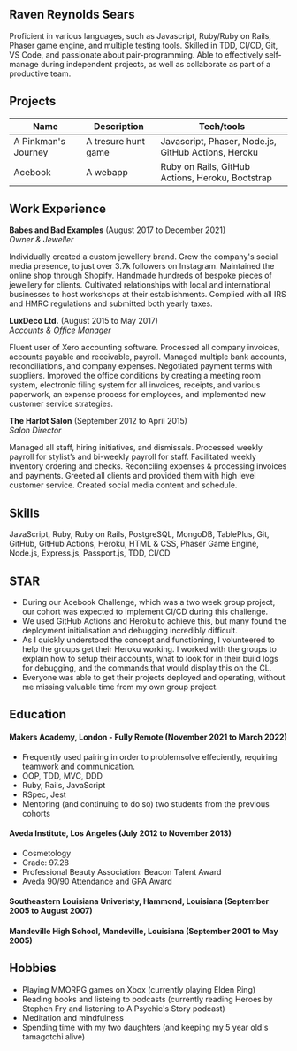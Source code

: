 ## Raven Reynolds Sears

Proficient in various languages, such as Javascript, Ruby/Ruby on Rails, Phaser game engine, and multiple testing tools. Skilled in TDD, CI/CD, Git, VS Code, and passionate about pair-programming. Able to effectively self-manage during independent projects, as well as collaborate as part of a productive team.  

## Projects

| Name                         | Description       | Tech/tools        |
| ---------------------------- | ----------------- | ----------------- |
| A Pinkman's Journey            | A tresure hunt game | Javascript, Phaser, Node.js, GitHub Actions, Heroku              |
| Acebook | A webapp | Ruby on Rails, GitHub Actions, Heroku, Bootstrap              |

## Work Experience

**Babes and Bad Examples** (August 2017 to December 2021)  
_Owner & Jeweller_

Individually created a custom jewellery brand. Grew the company's social media
presence, to just over 3.7k followers on Instagram. Maintained the online shop
through Shopify. Handmade hundreds of bespoke pieces of jewellery for clients.
Cultivated relationships with local and international businesses to host workshops
at their establishments. Complied with all IRS and HMRC regulations and submitted
both yearly taxes.

**LuxDeco Ltd.** (August 2015 to May 2017)  
_Accounts & Office Manager_

Fluent user of Xero accounting software. Processed all company invoices, accounts
payable and receivable, payroll. Managed multiple bank accounts, reconciliations,
and company expenses. Negotiated payment terms with suppliers. Improved the
office conditions by creating a meeting room system, electronic filing system for all
invoices, receipts, and various paperwork, an expense process for employees, and
implemented new customer service strategies.

**The Harlot Salon** (September 2012 to April 2015)  
_Salon Director_

Managed all staff, hiring initiatives, and dismissals. Processed weekly payroll for
stylist’s and bi-weekly payroll for staff. Facilitated weekly inventory ordering and
checks. Reconciling expenses & processing invoices and payments. Greeted all
clients and provided them with high level customer service. Created social media
content and schedule.

## Skills

JavaScript, Ruby, Ruby on Rails, PostgreSQL, MongoDB, TablePlus, Git, GitHub, GitHub Actions, Heroku, HTML & CSS, Phaser Game Engine, Node.js, Express.js, Passport.js, TDD, CI/CD

## STAR
- During our Acebook Challenge, which was a two week group project, our cohort was expected to implement CI/CD during this challenge. 
- We used GitHub Actions and Heroku to achieve this, but many found the deployment initialisation and debugging incredibly difficult.
- As I quickly understood the concept and functioning, I volunteered to help the groups get their Heroku working. I worked with the groups to explain how to setup their accounts, what to look for in their build logs for debugging, and the commands that would display this on the CL.
- Everyone was able to get their projects deployed and operating, without me missing valuable time from my own group project. 

## Education

#### Makers Academy, London - Fully Remote (November 2021 to March 2022)

- Frequently used pairing in order to problemsolve effeciently, requiring teamwork and communication. 
- OOP, TDD, MVC, DDD
- Ruby, Rails, JavaScript
- RSpec, Jest
- Mentoring (and continuing to do so) two students from the previous cohorts 

#### Aveda Institute, Los Angeles (July 2012 to November 2013)

- Cosmetology 
- Grade: 97.28
- Professional Beauty Association: Beacon Talent Award
- Aveda 90/90 Attendance and GPA Award

#### Southeastern Louisiana Univeristy, Hammond, Louisiana (September 2005 to August 2007)

#### Mandeville High School, Mandeville, Louisiana (September 2001 to May 2005)


## Hobbies

- Playing MMORPG games on Xbox (currently playing Elden Ring)
- Reading books and listeing to podcasts (currently reading Heroes by Stephen Fry and listening to A Psychic's Story podcast)
- Meditation and mindfulness
- Spending time with my two daughters (and keeping my 5 year old's tamagotchi alive)
